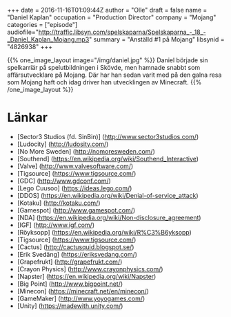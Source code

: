 +++
date = 2016-11-16T01:09:44Z
author = "Olle"
draft = false
name = "Daniel Kaplan"
occupation = "Production Director"
company = "Mojang"
categories = ["episode"]
audiofile="http://traffic.libsyn.com/spelskaparna/Spelskaparna_-_18_-_Daniel_Kaplan_Mojang.mp3"
summary = "Anställd #1 på Mojang"
libsynid = "4826938"
+++


{{% one_image_layout image="/img/daniel.jpg" %}}
Daniel började sin spelkarriär på spelutbildningen i Skövde, men hamnade
snabbt som affärsutvecklare på Mojang. Där har han sedan varit med på
den galna resa som Mojang haft och idag driver han
utvecklingen av Minecraft.
{{% /one_image_layout %}}

# Länkar
* [Sector3 Studios (fd. SinBin)] (http://www.sector3studios.com/)
* [Ludocity] (http://ludosity.com/)
* [No More Sweden] (http://nomoresweden.com/)
* [Southend] (https://en.wikipedia.org/wiki/Southend_Interactive)
* [Valve] (http://www.valvesoftware.com/)
* [Tigsource] (https://www.tigsource.com/)
* [GDC] (http://www.gdconf.com/)
* [Lego Cuusoo] (https://ideas.lego.com/)
* [DDOS] (https://en.wikipedia.org/wiki/Denial-of-service_attack)
* [Kotaku] (http://kotaku.com/)
* [Gamespot] (http://www.gamespot.com/)
* [NDA] (https://en.wikipedia.org/wiki/Non-disclosure_agreement)
* [IGF] (http://www.igf.com/)
* [Röyksopp] (https://en.wikipedia.org/wiki/R%C3%B6yksopp)
* [Tigsource] (https://www.tigsource.com/)
* [Cactus] (http://cactusquid.blogspot.se/)
* [Erik Svedäng] (https://eriksvedang.com/)
* [Grapefrukt] (http://grapefrukt.com/)
* [Crayon Physics] (http://www.crayonphysics.com/)
* [Napster] (https://en.wikipedia.org/wiki/Napster)
* [Big Point] (http://www.bigpoint.net/)
* [Minecon] (https://minecraft.net/en/minecon/)
* [GameMaker] (http://www.yoyogames.com/)
* [Unity] (https://madewith.unity.com/)
